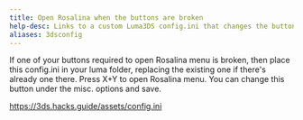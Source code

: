 ```yaml
---
title: Open Rosalina when the buttons are broken
help-desc: Links to a custom Luma3DS config.ini that changes the button combo
aliases: 3dsconfig
---
```


If one of your buttons required to open Rosalina menu is broken, then place this config.ini in your luma folder, replacing the existing one if there's already one there. Press X+Y to open Rosalina menu. You can change this button under the misc. options and save.

<https://3ds.hacks.guide/assets/config.ini>
